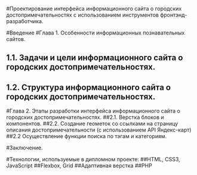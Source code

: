 #Проектирование интерфейса информационного сайта о городских достопримечательностях с использованием инструментов фронтэнд-разработчика. 

#Введение
#Глава 1. Особенности информационных познавательных сайтов.
## 1.1. Задачи и цели информационного сайта о городских достопримечательностях.
## 1.2. Структура информационного сайта о городских достопримечательностях. 

#Глава 2. Этапы разработки интерфейса информационного сайта о городских достопримечательностях. 
##2.1.	Верстка блоков и компонентов.
##2.2.  Создание геометок со ссылками на страницу описания достопримечательности (с использованием API Яндекс-карт)
##2.2 Осуществление функции поиска по тэгам и категориям. 

#Заключение.

#Технологии, используемые в дипломном проекте:
##HTML, CSS3, JavaScript
##Flexbox, Grid
##Адаптивная верстка
##PHP